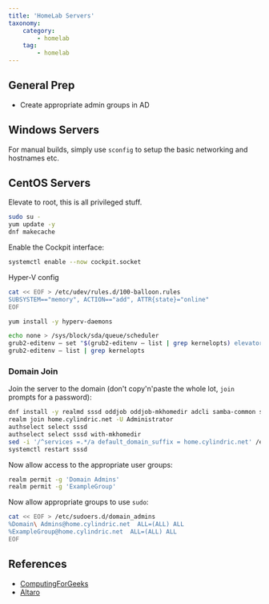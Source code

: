```yaml
---
title: 'HomeLab Servers'
taxonomy:
    category:
        - homelab
    tag:
        - homelab
---
```


## General Prep

* Create appropriate admin groups in AD

## Windows Servers

For manual builds, simply use `sconfig` to setup the basic networking and hostnames etc.

## CentOS Servers

Elevate to root, this is all privileged stuff.

```bash
sudo su -
yum update -y
dnf makecache
```

Enable the Cockpit interface:

```bash
systemctl enable --now cockpit.socket
```

Hyper-V config

```bash
cat << EOF > /etc/udev/rules.d/100-balloon.rules
SUBSYSTEM=="memory", ACTION=="add", ATTR{state}="online"
EOF

yum install -y hyperv-daemons

echo none > /sys/block/sda/queue/scheduler
grub2-editenv – set "$(grub2-editenv – list | grep kernelopts) elevator=none"
grub2-editenv – list | grep kernelopts
```

### Domain Join

Join the server to the domain (don't copy'n'paste the whole lot, `join` prompts for a password):

```bash
dnf install -y realmd sssd oddjob oddjob-mkhomedir adcli samba-common samba-common-tools krb5-workstation authselect-compat
realm join home.cylindric.net -U Administrator
authselect select sssd
authselect select sssd with-mkhomedir
sed -i '/^services =.*/a default_domain_suffix = home.cylindric.net' /etc/sssd/sssd.conf
systemctl restart sssd
```

Now allow access to the appropriate user groups:

```bash
realm permit -g 'Domain Admins'
realm permit -g 'ExampleGroup'
```

Now allow appropriate groups to use `sudo`:

```bash
cat << EOF > /etc/sudoers.d/domain_admins
%Domain\ Admins@home.cylindric.net  ALL=(ALL) ALL
%ExampleGroup@home.cylindric.net  ALL=(ALL) ALL
EOF
```

## References

* [ComputingForGeeks](https://computingforgeeks.com/join-centos-rhel-system-to-active-directory-domain/)
* [Altaro](https://www.altaro.com/hyper-v/centos-linux-hyper-v/)